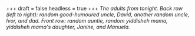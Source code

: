 
+++
draft = false
headless = true
+++
_The adults from tonight. Back row (left to right): random good-humoured uncle, David, another random uncle, Ivor, and dad. Front row: random auntie, random yiddisheh mama, yiddisheh mama's daughter, Janine, and Manuela._
